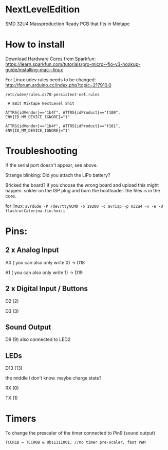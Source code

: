 NextLevelEdition
================

SMD 32U4 Massproduction Ready PCB that fits in Mixtape

How to install
================
Download Hardware Cores from Sparkfun:
https://learn.sparkfun.com/tutorials/pro-micro--fio-v3-hookup-guide/installing-mac--linux

For Linux udev rules needs to be changed:
http://forum.arduino.cc/index.php?topic=217910.0

```
/etc/udev/rules.d/70-persistent-net.rules

 # 8Bit Mixtape NextLevel Shit
 
ATTRS{idVendor}=="1b4f", ATTRS{idProduct}=="f100", ENV{ID_MM_DEVICE_IGNORE}="1"

ATTRS{idVendor}=="1b4f", ATTRS{idProduct}=="f101", ENV{ID_MM_DEVICE_IGNORE}="1"
```


Troubleshooting
================

If the serial port doesn't appear, see above.

Strange blinking: Did you attach the LiPo battery?

Bricked the board? if you choose the wrong board and upload this might happen. solder on the ISP plug and burn the bootloader. the files is in the core.

for linux:
`avrdude -P /dev/ttyACM0 -b 19200 -c avrisp -p m32u4 -v -e -U flash:w:Caterina-fio.hex:i`


Pins:
================

2 x Analog Input
----------------
A0 ( you can also only write 0) -> D18

A1 ( you can also only write 1) -> D19

2 x Digital Input / Buttons
---------------------------
D2 (2)

D3 (3)

Sound Output
------------
D9 (9) also connected to LED2

LEDs
----
D13 (13)

the middle i don't know. maybe charge state?

RX (0)

TX (1)

Timers
============

To change the prescaler of the timer connected to Pin9 (sound output)

```
TCCR1B = TCCR0B & 0b11111001; //no timer pre-scaler, fast PWM
```

